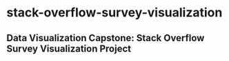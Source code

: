 stack-overflow-survey-visualization
===================================

## Data Visualization Capstone: Stack Overflow Survey Visualization Project
